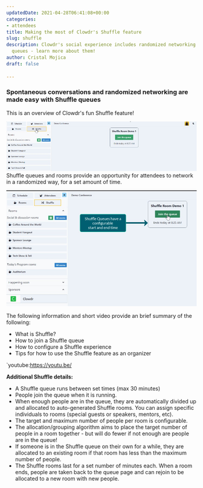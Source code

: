 ```yaml
---
updatedDate: 2021-04-28T06:41:08+00:00
categories:
- attendees
title: Making the most of Clowdr's Shuffle feature
slug: shuffle
description: Clowdr's social experience includes randomized networking via Shuffle
  queues - learn more about them!
author: Cristal Mojica
draft: false

---
```

### Spontaneous conversations and randomized networking are made easy with Shuffle queues

This is an overview of Clowdr's fun Shuffle feature!

![](/images/shuff-e.jpg)Shuffle queues and rooms provide an opportunity for attendees to network in a randomized way, for a set amount of time. 

![](/images/shuffle-2.jpg)

The following information and short video provide an brief summary of the following:

* What is Shuffle?
* How to join a Shuffle queue
* How to configure a Shuffle experience
* Tips for how to use the Shuffle feature as an organizer

\`youtube:https://youtu.be/

**Additional Shuffle details:**

* A Shuffle queue runs between set times (max 30 minutes)
* People join the queue when it is running.
* When enough people are in the queue, they are automatically divided up and allocated to auto-generated Shuffle rooms. You can assign specific individuals to rooms (special guests or speakers, mentors, etc).
* The target and maximum number of people per room is configurable.
* The allocation/grouping algorithm aims to place the target number of people in a room together - but will do fewer if not enough are people are in the queue!
* If someone is in the  Shuffle queue on their own for a while, they are allocated to an existing room if that room has less than the maximum number of people.
* The Shuffle rooms last for a set number of minutes each. When a room ends, people are taken back to the queue page and can rejoin to be allocated to a new room with new people.